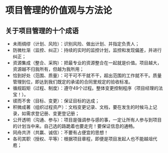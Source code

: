 # 项目管理的价值观与方法论

## 关于项目管理的十个成语

- 未雨绸缪（计划、风险）：识别风险、做出计划、并指定负责人；
- 防微杜渐（监控、纠正）：持续的实时的监控计划，监控和发现偏差，并进行纠正；
- 资源集成（整合、采购）：把最专业的资源整合在一起就是价值。项目越大，资源越不归我所有，但越为我所用；
- 恰到好处（范围、质量）：可干可不干就不干，超出范围的工作就不干。质量管理到位，即达到我们既定的承诺的合同里规定的验收标准。
- 循规蹈矩（过程、制度）：遵守49个过程。整体变更控制程序（项目经理的法宝！）。
- 锲而不舍（目标、变更）：保证目标的达成；
- 积微成著（组织过程资产）：文档变更记录、文档，要在发生的时候马上记录，如需求登记册、变更登记册；
- 公开透明（沟通、参与）：项目是强调参与感的事，一定让所有人参与到项目的计划当中来。自己选的路跪着也要走完！要保证信息的通畅。
- 同舟共济（共赢、诚信）：不要有占便宜的思想！
- 各司其职（授权、平等）：根据项目章程，即便是项目发起人也不能越俎代庖；